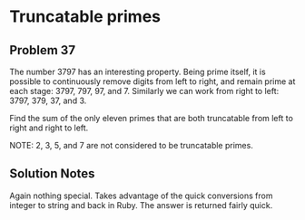 # Truncatable primes
## Problem 37
The number 3797 has an interesting property. Being prime itself, it is possible
to continuously remove digits from left to right, and remain prime at each 
stage: 3797, 797, 97, and 7. Similarly we can work from right to left: 
3797, 379, 37, and 3.

Find the sum of the only eleven primes that are both truncatable from left to
right and right to left.

NOTE: 2, 3, 5, and 7 are not considered to be truncatable primes.

## Solution Notes
Again nothing special. Takes advantage of the quick conversions from integer
to string and back in Ruby. The answer is returned fairly quick. 